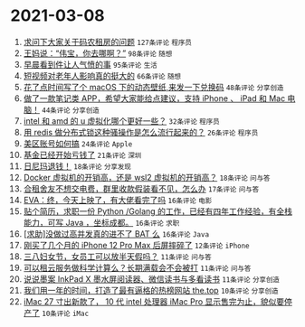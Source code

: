 # 2021-03-08

1. [求问下大家关于码农租房的问题](https://www.v2ex.com/t/759510) `127条评论` `程序员`
1. [王妈说：“伟宝，你去哪啊？”](https://www.v2ex.com/t/759427) `98条评论` `随想`
1. [早晨看到件让人气愤的事](https://www.v2ex.com/t/759433) `95条评论` `生活`
1. [短视频对老年人影响真的挺大的](https://www.v2ex.com/t/759529) `66条评论` `随想`
1. [花了点时间写了个 macOS 下的动态壁纸,来发一下兑换码](https://www.v2ex.com/t/759603) `48条评论` `分享创造`
1. [做了一款笔记类 APP，希望大家能给点建议，支持 iPhone 、 iPad 和 Mac 电脑！](https://www.v2ex.com/t/759488) `44条评论` `分享创造`
1. [intel 和 amd 的 u 虚拟化哪个更好一些？](https://www.v2ex.com/t/759526) `32条评论` `程序员`
1. [用 redis 做分布式锁这种骚操作是怎么流行起来的？](https://www.v2ex.com/t/759583) `26条评论` `程序员`
1. [美区账号如何搞](https://www.v2ex.com/t/759477) `24条评论` `Apple`
1. [基金已经开始亏钱了](https://www.v2ex.com/t/759578) `21条评论` `深圳`
1. [日尼玛退钱！](https://www.v2ex.com/t/759575) `18条评论` `分享发现`
1. [Docker 虚拟机的开销高，还是 wsl2 虚拟机的开销高？](https://www.v2ex.com/t/759530) `18条评论` `问与答`
1. [合租舍友不想交电费，群里收款假装看不见，怎么办](https://www.v2ex.com/t/759451) `17条评论` `问与答`
1. [EVA：终，今天上映了，有大佬看完了吗](https://www.v2ex.com/t/759586) `16条评论` `电影`
1. [贴个简历，求职一份 Python /Golang 的工作，已经有四年工作经验，有全栈能力，可写 Java ，坐标成都。](https://www.v2ex.com/t/759579) `16条评论` `求职`
1. [[求助]没做过高并发真的进不了 BAT 么](https://www.v2ex.com/t/759491) `16条评论` `Java`
1. [刚买了几个月的 iPhone 12 Pro Max 后屏摔碎了](https://www.v2ex.com/t/759506) `12条评论` `iPhone`
1. [三八妇女节，女员工可以放半天假吗？](https://www.v2ex.com/t/759573) `11条评论` `问与答`
1. [可以租云服务做科学计算么？长期满载会不会被打](https://www.v2ex.com/t/759527) `11条评论` `问与答`
1. [说说墨案 InkPad X 墨水屏阅读器、微信读书与多看读书](https://www.v2ex.com/t/759512) `11条评论` `分享创造`
1. [我们用一年的时间，打造了最有逼格的热榜网站 the.top](https://www.v2ex.com/t/759615) `10条评论` `分享创造`
1. [iMac 27 寸出新款了， 10 代 intel 处理器 iMac Pro 显示售完为止，貌似要停产了](https://www.v2ex.com/t/759607) `10条评论` `iMac`
